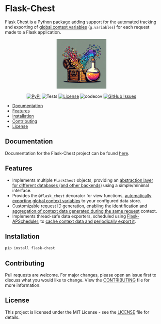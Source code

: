 # Flask-Chest
Flask Chest is a Python package adding support for the automated tracking and exporting of [global context variables](https://flask.palletsprojects.com/en/2.3.x/appcontext/#storing-data) (`g.variables`) for each request made to a Flask application.

<center>

![Flask-Chest Icon](/images/flask_chest_README.png)

</center>

<center>

[![PyPI](https://img.shields.io/pypi/v/flask-chest)](https://pypi.org/project/flask-chest/)
![Tests](https://github.com/peter-w-bryant/Flask-Chest/actions/workflows/tests.yml/badge.svg)
[![License](https://img.shields.io/badge/license-MIT-green.svg)](https://github.com/peter-w-bryant/Flask-Chest/blob/main/LICENSE)
![codecov](https://codecov.io/gh/peter-w-bryant/Flask-Chest/branch/main/graph/badge.svg)
[![GitHub Issues](https://img.shields.io/github/issues/peter-w-bryant/Flask-Chest)](https://github.com/peter-w-bryant/Flask-Chest/issues)


</center>

- [Documentation](#documentation)
- [Features](#features)
- [Installation](#installation)
- [Contributing](#contributing)
- [License](#license)

## Documentation
Documentation for the Flask-Chest project can be found [here](https://peter-w-bryant.github.io/Flask-Chest/).

## Features
- Implements multiple `FlaskChest` objects, providing an <u>abstraction layer for different databases (and other backends)</u> using a simple/minimal interface.
- Provides the `@flask_chest` decorator for view functions, <u>automatically exporting global context variables</u> to your configured data store.
- Customizable request ID generation, enabling the <u>identification and aggregation of context data generated during the same request</u> context.
- Implements thread-safe data exporters, scheduled using [Flask-APScheduler](https://github.com/viniciuschiele/flask-apscheduler), to <u>cache context data and periodically export it</u>.

## Installation

```bash
pip install flask-chest
```

## Contributing
Pull requests are welcome. For major changes, please open an issue first to discuss what you would like to change. View the [CONTRIBUTING](CONTRIBUTING.md) file for more information.

## License
This project is licensed under the MIT License - see the [LICENSE](LICENSE) file for details.
